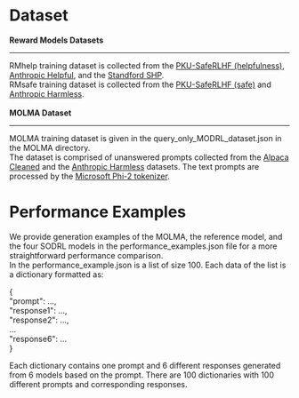 **Dataset**
===
**Reward Models Datasets**
__________________________
RMhelp training dataset is collected from the [PKU-SafeRLHF (helpfulness)](https://github.com/PKU-Alignment/beavertails), [Anthropic Helpful](https://github.com/anthropics/hh-rlhf),
and the [Standford SHP](https://huggingface.co/datasets/stanfordnlp/SHP).<br>
RMsafe training dataset is collected from the [PKU-SafeRLHF (safe)](https://github.com/PKU-Alignment/beavertails) and [Anthropic Harmless](https://github.com/anthropics/hh-rlhf).
<br><br>
**MOLMA Dataset**
_________________
MOLMA training dataset is given in the query_only_MODRL_dataset.json in the MOLMA directory.<br>
The dataset is comprised of unanswered prompts collected from the [Alpaca Cleaned](https://huggingface.co/datasets/yahma/alpaca-cleaned) and the [Anthropic Harmless](https://github.com/anthropics/hh-rlhf) datasets. The text prompts are processed by the [Microsoft Phi-2 tokenizer](https://huggingface.co/microsoft/phi-2).<br> 

**Performance Examples**
=============
We provide generation examples of the MOLMA, the reference model, and the four SODRL models in the performance_examples.json file for a more straightforward performance comparison.<br>
In the performance_example.json is a list of size 100. Each data of the list is a dictionary formatted as:<br>

{<br>
    "prompt": ...,<br>
    "response1": ...,<br>
    "response2": ...,<br>
    ...<br>
    "response6": ...<br>
}<br>

Each dictionary contains one prompt and 6 different responses generated from 6 models based on the prompt. There are 100 dictionaries with 100 different prompts and corresponding responses.<br>
